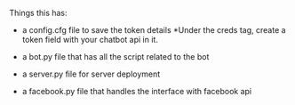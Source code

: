 Things this has:

- a config.cfg file to save the token details 
*Under the creds tag, create a token field with your chatbot api in it.

- a bot.py file that has all the script related to the bot
- a server.py file for server deployment
- a facebook.py file that handles the interface with facebook api

